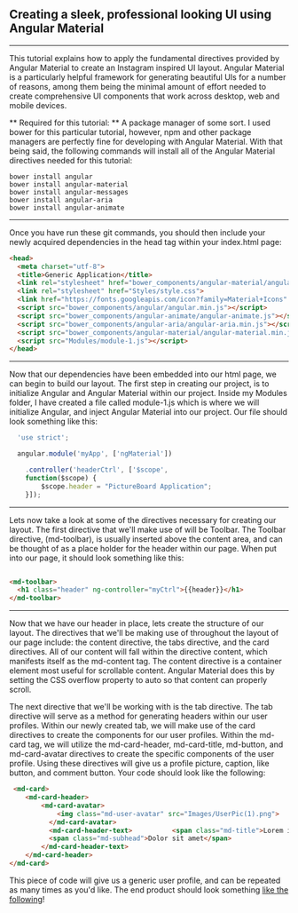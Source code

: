 ## Creating a sleek, professional looking  UI using Angular Material  
---

This tutorial explains how to apply the fundamental directives provided by Angular Material to create an Instagram inspired UI layout. Angular Material is a particularly helpful framework for generating beautiful UIs for a number of reasons, among them being the minimal amount of effort needed to create comprehensive UI components that work across desktop, web and mobile devices.

** Required for this tutorial: ** A package manager of some sort. I used bower for this particular tutorial, however, npm and other package managers are perfectly fine for developing with Angular Material. With that being said, the following commands will install all of the Angular Material directives needed for this tutorial:

```
bower install angular
bower install angular-material
bower install angular-messages
bower install angular-aria
bower install angular-animate
```
---
Once you have run these git commands, you should then include your newly acquired dependencies in the head tag within your index.html page:

```html
<head>
  <meta charset="utf-8">
  <title>Generic Application</title>
  <link rel="stylesheet" href="bower_components/angular-material/angular-material.min.css">
  <link rel="stylesheet" href="Styles/style.css">
  <link href="https://fonts.googleapis.com/icon?family=Material+Icons" rel="stylesheet">
  <script src="bower_components/angular/angular.min.js"></script>
  <script src="bower_components/angular-animate/angular-animate.js"></script>
  <script src="bower_components/angular-aria/angular-aria.min.js"></script>
  <script src="bower_components/angular-material/angular-material.min.js"></script>
  <script src="Modules/module-1.js"></script>
</head>

```
---
Now that our dependencies have been embedded into our html page, we can begin to build our layout. The first step in creating our project, is to initialize Angular and Angular Material within our project. Inside my Modules folder, I have created a file called module-1.js which is where we will initialize Angular, and inject Angular Material into our project. Our file should look something like this:

```js
  'use strict';

  angular.module('myApp', ['ngMaterial'])

    .controller('headerCtrl', ['$scope',
    function($scope) {
        $scope.header = "PictureBoard Application";
    }]);

```
---
Lets now take a look at some of the directives necessary for creating our layout. The first directive that we'll make use of will be Toolbar. The Toolbar directive, (md-toolbar), is usually inserted above the content area, and can be thought of as a place holder for the header within our page. When put into our page, it should look something like this:

```html

<md-toolbar>
  <h1 class="header" ng-controller="myCtrl">{{header}}</h1>
</md-toolbar>  

```
---
Now that we have our header in place, lets create the structure of our layout. The directives that we'll be making use of throughout the layout of our page include: the content directive, the tabs directive, and the card directives. All of our content will fall within the directive content, which manifests itself as the md-content tag. The content directive is a container element most useful for scrollable content. Angular Material does this by setting the CSS overflow property to auto so that content can properly scroll.

The next directive that we'll be working with is the tab directive. The tab directive will serve as a method for generating headers within our user profiles. Within our newly created tab, we will make use of the card directives to create the components for our user profiles. Within the md-card tag, we will utilize the md-card-header, md-card-title, md-button, and md-card-avatar directives to create the specific components of the user profile. Using these directives will give us a profile picture, caption, like button, and comment button. Your code should look like the following:

```html
 <md-card>
    <md-card-header>
        <md-card-avatar>
            <img class="md-user-avatar" src="Images/UserPic(1).png">
          </md-card-avatar>
          <md-card-header-text>          <span class="md-title">Lorem ipsum</span>
          <span class="md-subhead">Dolor sit amet</span>
        </md-card-header-text>
    </md-card-header>
</md-card>      
```
This piece of code will give us a generic user profile, and can be repeated as many times as you'd like. The end product should look something [like the following](https://hkussie.github.io/AngularMaterial-UI-Application/)! 
